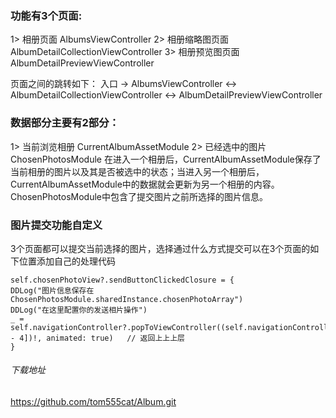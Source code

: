 ### 功能有3个页面:
1> 相册页面 AlbumsViewController 
2> 相册缩略图页面 AlbumDetailCollectionViewController
3> 相册预览图页面 AlbumDetailPreviewViewController

页面之间的跳转如下：
入口 -> AlbumsViewController <-> AlbumDetailCollectionViewController <-> AlbumDetailPreviewViewController

### 数据部分主要有2部分：
1> 当前浏览相册 CurrentAlbumAssetModule
2> 已经选中的图片 ChosenPhotosModule
在进入一个相册后，CurrentAlbumAssetModule保存了当前相册的图片以及其是否被选中的状态；当进入另一个相册后，CurrentAlbumAssetModule中的数据就会更新为另一个相册的内容。
ChosenPhotosModule中包含了提交图片之前所选择的图片信息。

### 图片提交功能自定义
3个页面都可以提交当前选择的图片，选择通过什么方式提交可以在3个页面的如下位置添加自己的处理代码
```
self.chosenPhotoView?.sendButtonClickedClosure = {
DDLog("图片信息保存在ChosenPhotosModule.sharedInstance.chosenPhotoArray")
DDLog("在这里配置你的发送相片操作")
_ = self.navigationController?.popToViewController((self.navigationController?.viewControllers[(self.navigationController?.viewControllers.count)! - 4])!, animated: true)   // 返回上上上层
}
```

###### 下载地址
<https://github.com/tom555cat/Album.git>

